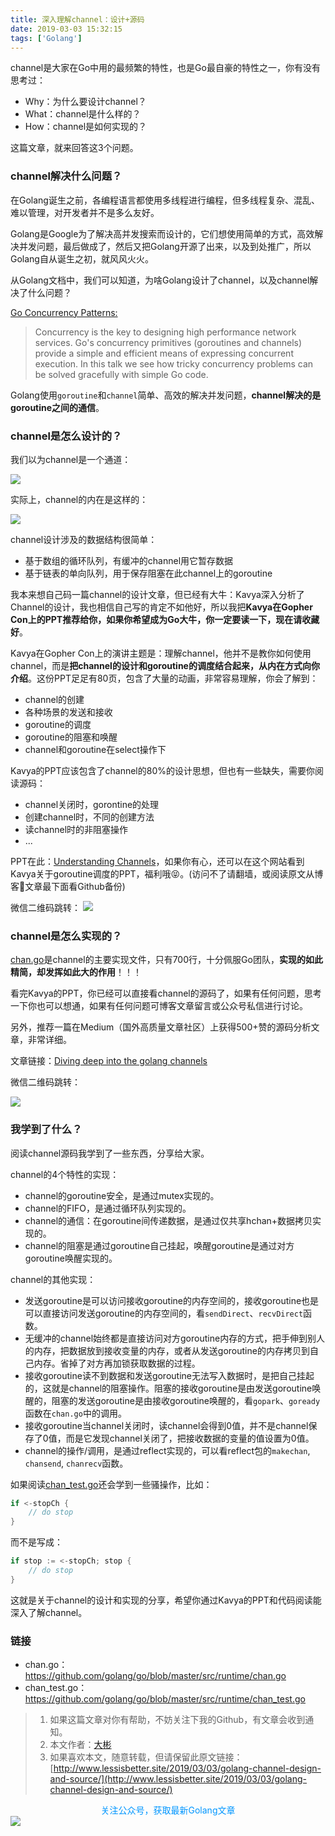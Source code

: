 ```yaml
---
title: 深入理解channel：设计+源码
date: 2019-03-03 15:32:15
tags: ['Golang']
---
```


channel是大家在Go中用的最频繁的特性，也是Go最自豪的特性之一，你有没有思考过：
- Why：为什么要设计channel？
- What：channel是什么样的？
- How：channel是如何实现的？

这篇文章，就来回答这3个问题。

### channel解决什么问题？


在Golang诞生之前，各编程语言都使用多线程进行编程，但多线程复杂、混乱、难以管理，对开发者并不是多么友好。

Golang是Google为了解决高并发搜索而设计的，它们想使用简单的方式，高效解决并发问题，最后做成了，然后又把Golang开源了出来，以及到处推广，所以Golang自从诞生之初，就风风火火。

从Golang文档中，我们可以知道，为啥Golang设计了channel，以及channel解决了什么问题？

[Go Concurrency Patterns:](https://golang.org/doc/#go_concurrency_patterns)
> Concurrency is the key to designing high performance network services. Go's concurrency primitives (goroutines and channels) provide a simple and efficient means of expressing concurrent execution. In this talk we see how tricky concurrency problems can be solved gracefully with simple Go code.

Golang使用`goroutine`和`channel`简单、高效的解决并发问题，**channel解决的是goroutine之间的通信**。



### channel是怎么设计的？

我们以为channel是一个通道：

![](http://img.lessisbetter.site/2019-03-pipeline.jpeg)

实际上，channel的内在是这样的：

![](http://img.lessisbetter.site/2019-03-channel_design.png)

channel设计涉及的数据结构很简单：
- 基于数组的循环队列，有缓冲的channel用它暂存数据
- 基于链表的单向队列，用于保存阻塞在此channel上的goroutine

我本来想自己码一篇channel的设计文章，但已经有大牛：Kavya深入分析了Channel的设计，我也相信自己写的肯定不如他好，所以我把**Kavya在Gopher Con上的PPT推荐给你，如果你希望成为Go大牛，你一定要读一下，现在请收藏好**。

Kavya在Gopher Con上的演讲主题是：理解channel，他并不是教你如何使用channel，而是**把channel的设计和goroutine的调度结合起来，从内在方式向你介绍**。这份PPT足足有80页，包含了大量的动画，非常容易理解，你会了解到：
- channel的创建
- 各种场景的发送和接收
- goroutine的调度
- goroutine的阻塞和唤醒
- channel和goroutine在select操作下

Kavya的PPT应该包含了channel的80%的设计思想，但也有一些缺失，需要你阅读源码：
- channel关闭时，gorontine的处理
- 创建channel时，不同的创建方法
- 读channel时的非阻塞操作
- ...

PPT在此：[Understanding Channels](https://speakerdeck.com/kavya719/understanding-channels)，如果你有心，还可以在这个网站看到Kavya关于goroutine调度的PPT，福利哦😝。(访问不了请翻墙，或阅读原文从博客文章最下面看Github备份)

微信二维码跳转：
![](http://img.lessisbetter.site/2019-03-channel_design_qrcode.png)


### channel是怎么实现的？

[chan.go](https://github.com/golang/go/blob/master/src/runtime/chan.go)是channel的主要实现文件，只有700行，十分佩服Go团队，**实现的如此精简，却发挥如此大的作用**！！！

看完Kavya的PPT，你已经可以直接看channel的源码了，如果有任何问题，思考一下你也可以想通，如果有任何问题可博客文章留言或公众号私信进行讨论。

另外，推荐一篇在Medium（国外高质量文章社区）上获得500+赞的源码分析文章，非常详细。

文章链接：[Diving deep into the golang channels](https://codeburst.io/diving-deep-into-the-golang-channels-549fd4ed21a8)

微信二维码跳转：

![](http://img.lessisbetter.site/2019-03-channel_source_qrcode.png)

### 我学到了什么？

阅读channel源码我学到了一些东西，分享给大家。

channel的4个特性的实现：
- channel的goroutine安全，是通过mutex实现的。
- channel的FIFO，是通过循环队列实现的。
- channel的通信：在goroutine间传递数据，是通过仅共享hchan+数据拷贝实现的。
- channel的阻塞是通过goroutine自己挂起，唤醒goroutine是通过对方goroutine唤醒实现的。


channel的其他实现：
- 发送goroutine是可以访问接收goroutine的内存空间的，接收goroutine也是可以直接访问发送goroutine的内存空间的，看`sendDirect`、`recvDirect`函数。
- 无缓冲的channel始终都是直接访问对方goroutine内存的方式，把手伸到别人的内存，把数据放到接收变量的内存，或者从发送goroutine的内存拷贝到自己内存。省掉了对方再加锁获取数据的过程。
- 接收goroutine读不到数据和发送goroutine无法写入数据时，是把自己挂起的，这就是channel的阻塞操作。阻塞的接收goroutine是由发送goroutine唤醒的，阻塞的发送goroutine是由接收goroutine唤醒的，看`gopark`、`goready`函数在`chan.go`中的调用。
- 接收goroutine当channel关闭时，读channel会得到0值，并不是channel保存了0值，而是它发现channel关闭了，把接收数据的变量的值设置为0值。
- channel的操作/调用，是通过reflect实现的，可以看reflect包的`makechan`, `chansend`, `chanrecv`函数。


如果阅读[chan_test.go](https://github.com/golang/go/blob/master/src/runtime/chan_test.go)还会学到一些骚操作，比如：

```go
if <-stopCh {
    // do stop
}
```

而不是写成：
```go
if stop := <-stopCh; stop {
    // do stop
}
```

这就是关于channel的设计和实现的分享，希望你通过Kavya的PPT和代码阅读能深入了解channel。

### 链接


- chan.go：https://github.com/golang/go/blob/master/src/runtime/chan.go
- chan_test.go：https://github.com/golang/go/blob/master/src/runtime/chan_test.go


> 1. 如果这篇文章对你有帮助，不妨关注下我的Github，有文章会收到通知。
> 2. 本文作者：[大彬](http://lessisbetter.site/about/)
> 3. 如果喜欢本文，随意转载，但请保留此原文链接：[http://www.lessisbetter.site/2019/03/03/golang-channel-design-and-source/](http://www.lessisbetter.site/2019/03/03/golang-channel-design-and-source/)


<div style="color:#0096FF; text-align:center">关注公众号，获取最新Golang文章</div>
<img src="http://img.lessisbetter.site/2019-01-article_qrcode.jpg" style="border:0"  align=center />